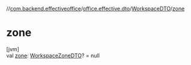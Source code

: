 //[com.backend.effectiveoffice](../../../index.md)/[office.effective.dto](../index.md)/[WorkspaceDTO](index.md)/[zone](zone.md)

# zone

[jvm]\
val [zone](zone.md): [WorkspaceZoneDTO](../-workspace-zone-d-t-o/index.md)? = null
